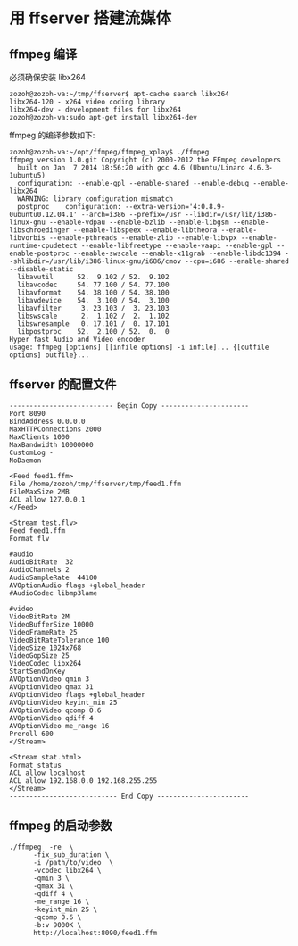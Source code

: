 用 ffserver 搭建流媒体
=====

## ffmpeg 编译

必须确保安装 libx264

    zozoh@zozoh-va:~/tmp/ffserver$ apt-cache search libx264
    libx264-120 - x264 video coding library
    libx264-dev - development files for libx264
    zozoh@zozoh-va:sudo apt-get install libx264-dev

ffmpeg 的编译参数如下:

    zozoh@zozoh-va:~/opt/ffmpeg/ffmpeg_xplay$ ./ffmpeg
    ffmpeg version 1.0.git Copyright (c) 2000-2012 the FFmpeg developers
      built on Jan  7 2014 18:56:20 with gcc 4.6 (Ubuntu/Linaro 4.6.3-1ubuntu5)
      configuration: --enable-gpl --enable-shared --enable-debug --enable-libx264
      WARNING: library configuration mismatch
      postproc    configuration: --extra-version='4:0.8.9-0ubuntu0.12.04.1' --arch=i386 --prefix=/usr --libdir=/usr/lib/i386-linux-gnu --enable-vdpau --enable-bzlib --enable-libgsm --enable-libschroedinger --enable-libspeex --enable-libtheora --enable-libvorbis --enable-pthreads --enable-zlib --enable-libvpx --enable-runtime-cpudetect --enable-libfreetype --enable-vaapi --enable-gpl --enable-postproc --enable-swscale --enable-x11grab --enable-libdc1394 --shlibdir=/usr/lib/i386-linux-gnu/i686/cmov --cpu=i686 --enable-shared --disable-static
      libavutil      52.  9.102 / 52.  9.102
      libavcodec     54. 77.100 / 54. 77.100
      libavformat    54. 38.100 / 54. 38.100
      libavdevice    54.  3.100 / 54.  3.100
      libavfilter     3. 23.103 /  3. 23.103
      libswscale      2.  1.102 /  2.  1.102
      libswresample   0. 17.101 /  0. 17.101
      libpostproc    52.  2.100 / 52.  0.  0
    Hyper fast Audio and Video encoder
    usage: ffmpeg [options] [[infile options] -i infile]... {[outfile options] outfile}...


## ffserver 的配置文件

    -------------------------- Begin Copy ----------------------
    Port 8090
    BindAddress 0.0.0.0
    MaxHTTPConnections 2000
    MaxClients 1000
    MaxBandwidth 10000000
    CustomLog -
    NoDaemon

    <Feed feed1.ffm>
    File /home/zozoh/tmp/ffserver/tmp/feed1.ffm
    FileMaxSize 2MB
    ACL allow 127.0.0.1
    </Feed>

    <Stream test.flv>
    Feed feed1.ffm
    Format flv 

    #audio
    AudioBitRate  32  
    AudioChannels 2
    AudioSampleRate  44100
    AVOptionAudio flags +global_header
    #AudioCodec libmp3lame 

    #video
    VideoBitRate 2M
    VideoBufferSize 10000
    VideoFrameRate 25
    VideoBitRateTolerance 100 
    VideoSize 1024x768
    VideoGopSize 25
    VideoCodec libx264 
    StartSendOnKey
    AVOptionVideo qmin 3
    AVOptionVideo qmax 31
    AVOptionVideo flags +global_header
    AVOptionVideo keyint_min 25
    AVOptionVideo qcomp 0.6 
    AVOptionVideo qdiff 4
    AVOptionVideo me_range 16
    Preroll 600 
    </Stream>

    <Stream stat.html>
    Format status
    ACL allow localhost
    ACL allow 192.168.0.0 192.168.255.255
    </Stream>
    --------------------------- End Copy -----------------------

## ffmpeg 的启动参数

    ./ffmpeg  -re  \
          -fix_sub_duration \
          -i /path/to/video  \
          -vcodec libx264 \
          -qmin 3 \
          -qmax 31 \
          -qdiff 4 \
          -me_range 16 \
          -keyint_min 25 \
          -qcomp 0.6 \
          -b:v 9000K \
          http://localhost:8090/feed1.ffm




